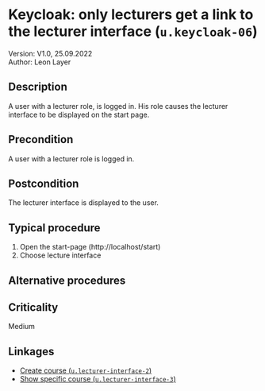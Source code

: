 # Keycloak: only lecturers get a link to the lecturer interface (`u.keycloak-06`)


Version: V1.0, 25.09.2022 \
Author: Leon Layer

## Description

A user with a lecturer role, is logged in. His role causes the lecturer interface to be displayed on the start page.

## Precondition

A user with a lecturer role is logged in. 

## Postcondition

The lecturer interface is displayed to the user.

## Typical procedure

1. Open the start-page (http://localhost/start)
2. Choose lecture interface

## Alternative procedures


## Criticality

Medium

## Linkages

- [Create course (`u.lecturer-interface-2`)](../lecturer-interface/u-lecturer-interface-02-create-course.md)
- [Show specific course (`u.lecturer-interface-3`)](../lecturer-interface/u-lecturer-interface-03-show-specific-course.md)

